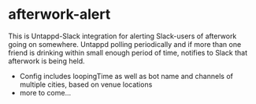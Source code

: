 # afterwork-alert
This is Untappd-Slack integration for alerting Slack-users of afterwork going on somewhere.
Untappd polling periodically and if more than one friend is drinking within small enough period of time, notifies to Slack that afterwork is being held.

* Config includes loopingTime as well as bot name and channels of multiple cities, based on venue locations
* more to come...
